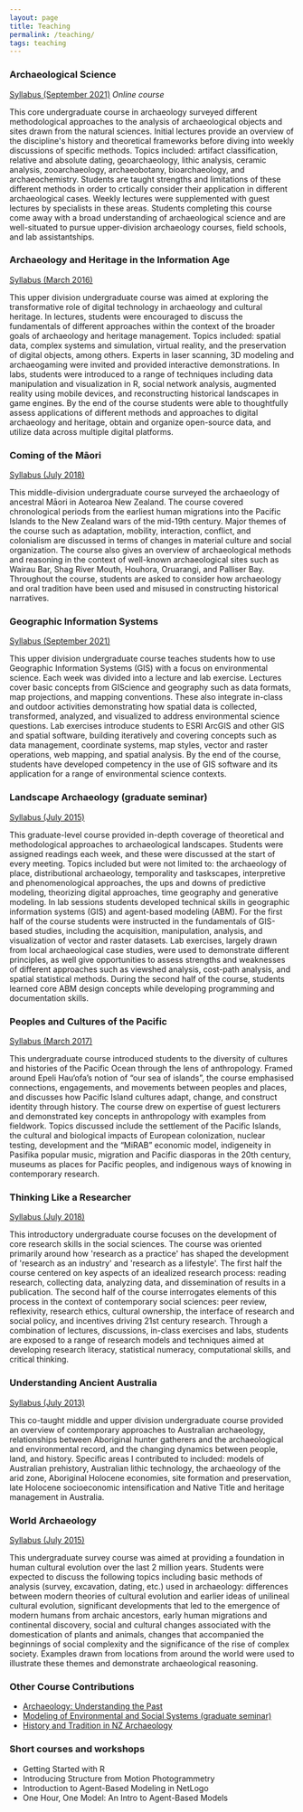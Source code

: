 ```yaml
---
layout: page
title: Teaching
permalink: /teaching/
tags: teaching
---
```


### Archaeological Science
[Syllabus (September 2021)](http://b-davies.github.io/syllabi/anth2030.pdf)
*Online course*

This core undergraduate course in archaeology surveyed different methodological approaches to the analysis of archaeological objects and sites drawn from the natural sciences. Initial lectures provide an overview of the discipline's history and theoretical frameworks before diving into weekly discussions of specific methods. Topics included: artifact classification, relative and absolute dating, geoarchaeology, lithic analysis, ceramic analysis, zooarchaeology, archaeobotany, bioarchaeology, and archaeochemistry. Students are taught strengths and limitations of these different methods in order to crtically consider their application in different archaeological cases. Weekly lectures were supplemented with guest lectures by specialists in these areas. Students completing this course come away with a broad understanding of archaeological science and are well-situated to pursue upper-division archaeology courses, field schools, and lab assistantships.


### Archaeology and Heritage in the Information Age
[Syllabus (March 2016)](http://b-davies.github.io/syllabi/anthro370.pdf)

This upper division undergraduate course was aimed at exploring the transformative role of digital technology in archaeology and cultural heritage. In lectures, students were encouraged to discuss the fundamentals of different approaches within the context of the broader goals of archaeology and heritage management. Topics included: spatial data, complex systems and simulation, virtual reality, and the preservation of digital objects, among others. Experts in laser scanning, 3D modeling and archaeogaming were invited and provided interactive demonstrations. In labs, students were introduced to a range of techniques including data manipulation and visualization in R, social network analysis, augmented reality using mobile devices, and reconstructing historical landscapes in game engines. By the end of the course students were able to thoughtfully assess applications of different methods and approaches to digital archaeology and heritage, obtain and organize open-source data, and utilize data across multiple digital platforms.

### Coming of the Māori
[Syllabus (July 2018)](http://b-davies.github.io/syllabi/anthro207.pdf)

This middle-division undergraduate course surveyed the archaeology of ancestral Māori in Aotearoa New Zealand. The course covered chronological periods from the earliest human migrations into the Pacific Islands to the New Zealand wars of the mid-19th century. Major themes of the course such as adaptation, mobility, interaction, conflict, and colonialism are discussed in terms of changes in material culture and social organization. The course also gives an overview of archaeological methods and reasoning in the context of well-known archaeological sites such as Wairau Bar, Shag River Mouth, Houhora, Oruarangi, and Palliser Bay. Throughout the course, students are asked to consider how archaeology and oral tradition have been used and misused in constructing historical narratives. 

### Geographic Information Systems
[Syllabus (September 2021)](http://b-davies.github.io/syllabi/EC3850.pdf)

This upper division undergraduate course teaches students how to use Geographic Information Systems (GIS) with a focus on environmental science. Each week was divided into a lecture and lab exercise. Lectures cover basic concepts from GIScience and geography such as data formats, map projections, and mapping conventions. These also integrate in-class and outdoor activities demonstrating how spatial data is collected, transformed, analyzed, and visualized to address environmental science questions. Lab exercises introduce students to ESRI ArcGIS and other GIS and spatial software, building iteratively and covering concepts such as data management, coordinate systems, map styles, vector and raster operations, web mapping, and spatial analysis. By the end of the course, students have developed competency in the use of GIS software and its application for a range of environmental science contexts.


### Landscape Archaeology (graduate seminar)
[Syllabus (July 2015)](http://b-davies.github.io/syllabi/anthro703.pdf)

This graduate-level course provided in-depth coverage of theoretical and methodological approaches to archaeological landscapes. Students were assigned readings each week, and these were discussed at the start of every meeting. Topics included but were not limited to: the archaeology of place, distributional archaeology, temporality and taskscapes, interpretive and phenomenological approaches, the ups and downs of predictive modeling, theorizing digital approaches, time geography and generative modeling. In lab sessions students developed technical skills in geographic information systems (GIS) and agent-based modeling (ABM). For the first half of the course students were instructed in the fundamentals of GIS-based studies, including the acquisition, manipulation, analysis, and visualization of vector and raster datasets. Lab exercises, largely drawn from local archaeological case studies, were used to demonstrate different principles, as well give opportunities to assess strengths and weaknesses of different approaches such as viewshed analysis, cost-path analysis, and spatial statistical methods. During the second half of the course, students learned core ABM design concepts while developing programming and documentation skills. 

### Peoples and Cultures of the Pacific
[Syllabus (March 2017)](http://b-davies.github.io/syllabi/anthro104.pdf)

This undergraduate course introduced students to the diversity of cultures and histories of the Pacific Ocean through the lens of anthropology. Framed around Epeli Hau‘ofa’s notion of “our sea of islands”, the course emphasised connections, engagements, and movements between peoples and places, and discusses how Pacific Island cultures adapt, change, and construct identity through history. The course drew on expertise of guest lecturers and demonstrated key concepts in anthropology with examples from fieldwork. Topics discussed include the settlement of the Pacific Islands, the cultural and biological impacts of European colonization, nuclear testing, development and the “MiRAB” economic model, indigeneity in Pasifika popular music, migration and Pacific diasporas in the 20th century, museums as places for Pacific peoples, and indigenous ways of knowing in contemporary research. 

### Thinking Like a Researcher
[Syllabus (July 2018)](http://b-davies.github.io/syllabi/socscres100.pdf)

This introductory undergraduate course focuses on the development of core research skills in the social sciences. The course was oriented primarily around how 'research as a practice' has shaped the development of 'research as an industry' and 'research as a lifestyle'. The first half the course centered on key aspects of an idealized research process: reading research, collecting data, analyzing data, and dissemination of results in a publication. The second half of the course interrogates elements of this process in the context of contemporary social sciences: peer review, reflexivity, research ethics, cultural ownership, the interface of research and social policy, and incentives driving 21st century research. Through a combination of lectures, discussions, in-class exercises and labs, students are exposed to a range of research models and techniques aimed at developing research literacy, statistical numeracy, computational skills, and critical thinking. 

### Understanding Ancient Australia
[Syllabus (July 2013)](http://b-davies.github.io/syllabi/anthro248.pdf)

This co-taught middle and upper division undergraduate course provided an overview of contemporary approaches to Australian archaeology, relationships between Aboriginal hunter gatherers and the archaeological and environmental record, and the changing dynamics between people, land, and history. Specific areas I contributed to included: models of Australian prehistory, Australian lithic technology, the archaeology of the arid zone, Aboriginal Holocene economies, site formation and preservation, late Holocene socioeconomic intensification and Native Title and heritage management in Australia. 

### World Archaeology
[Syllabus (July 2015)](http://b-davies.github.io/syllabi/anthro101.pdf)

This undergraduate survey course was aimed at providing a foundation in human cultural evolution over the last 2 million years. Students were expected to discuss the following topics including basic methods of analysis (survey, excavation, dating, etc.) used in archaeology: differences between modern theories of cultural evolution and earlier ideas of unilineal cultural evolution, significant developments that led to the emergence of modern humans from archaic ancestors, early human migrations and continental discovery, social and cultural changes associated with the domestication of plants and animals, changes that accompanied the beginnings of social complexity and the significance of the rise of complex society. Examples drawn from locations from around the world were used to illustrate these themes and demonstrate archaeological reasoning. 


### Other Course Contributions
* [Archaeology: Understanding the Past](https://artsfaculty.auckland.ac.nz/courses/?Subject=ANTHRO&Number=200)
* [Modeling of Environmental and Social Systems (graduate seminar)](http://www.env.auckland.ac.nz/en/about/our-postgraduate-courses/pg-environmental-science-courses.html#cb3d9ebe7a8afab58c2b52dc8181e5c4)
* [History and Tradition in NZ Archaeology](https://artsfaculty.auckland.ac.nz/courses/?Subject=ANTHRO&Number=346)
	
### Short courses and workshops
* Getting Started with R
* Introducing Structure from Motion Photogrammetry 
* Introduction to Agent-Based Modeling in NetLogo
* One Hour, One Model: An Intro to Agent-Based Models

